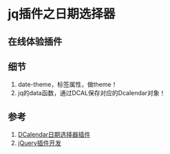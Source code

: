 # jq插件之日期选择器

## 在线体验插件
[]()

## 细节
1. date-theme，标签属性，做theme！
2. jq的data函数，通过DCAL保存对应的Dcalendar对象！

## 参考
1. [DCalendar日期选择器插件](https://github.com/dmuy/DCalendar)
2. [jQuery插件开发](http://www.cnblogs.com/playerlife/archive/2012/05/11/2495269.html)